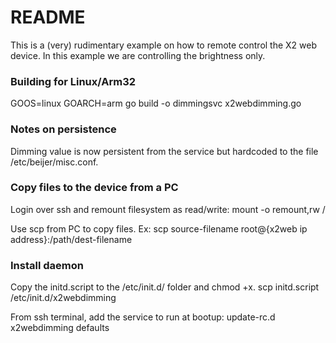 # README #

This is a (very) rudimentary example on how to remote control the X2 web device. In this example we are controlling the brightness only.

### Building for Linux/Arm32 ###
GOOS=linux GOARCH=arm go build -o dimmingsvc x2webdimming.go

### Notes on persistence ###
Dimming value is now persistent from the service but hardcoded to the file /etc/beijer/misc.conf.

### Copy files to the device from a PC
Login over ssh and remount filesystem as read/write:
mount -o remount,rw /

Use scp from PC to copy files. Ex:
scp source-filename root@{x2web ip address}:/path/dest-filename

### Install daemon
Copy the initd.script to the /etc/init.d/ folder and chmod +x.
scp initd.script /etc/init.d/x2webdimming

From ssh terminal, add the service to run at bootup:
update-rc.d x2webdimming defaults